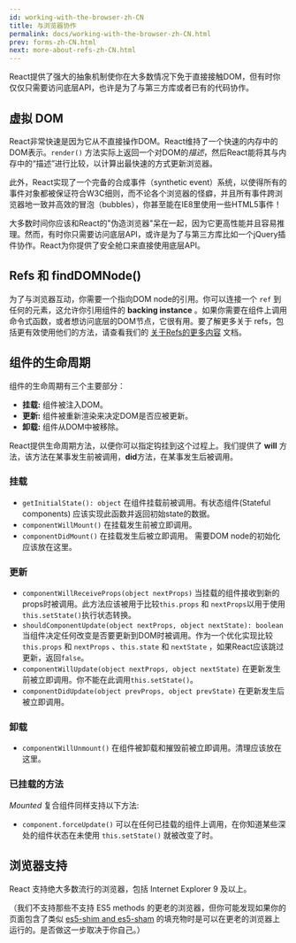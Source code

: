 ```yaml
---
id: working-with-the-browser-zh-CN
title: 与浏览器协作
permalink: docs/working-with-the-browser-zh-CN.html
prev: forms-zh-CN.html
next: more-about-refs-zh-CN.html
---
```


React提供了强大的抽象机制使你在大多数情况下免于直接接触DOM，但有时你仅仅只需要访问底层API，也许是为了与第三方库或者已有的代码协作。

## 虚拟 DOM

React非常快速是因为它从不直接操作DOM。React维持了一个快速的内存中的DOM表示。`render()` 方法实际上返回一个对DOM的*描述*，然后React能将其与内存中的“描述”进行比较，以计算出最快速的方式更新浏览器。

此外，React实现了一个完备的合成事件（synthetic event）系统，以使得所有的事件对象都被保证符合W3C细则，而不论各个浏览器的怪癖，并且所有事件跨浏览器地一致并高效的冒泡（bubbles），你甚至能在IE8里使用一些HTML5事件！

大多数时间你应该和React的"伪造浏览器"呆在一起，因为它更高性能并且容易推理。然而，有时你只需要访问底层API，或许是为了与第三方库比如一个jQuery插件协作。React为你提供了安全舱口来直接使用底层API。

## Refs 和 findDOMNode()

为了与浏览器互动，你需要一个指向DOM node的引用。你可以连接一个 `ref` 到任何的元素，这允许你引用组件的 **backing instance**  。如果你需要在组件上调用命令式函数，或者想访问底层的DOM节点，它很有用。要了解更多关于 refs，包括更有效使用他们的方法，请查看我们的 [关于Refs的更多内容](/react/docs/more-about-refs-zh-CN.html) 文档。

## 组件的生命周期

组件的生命周期有三个主要部分：

* **挂载:** 组件被注入DOM。
* **更新:** 组件被重新渲染来决定DOM是否应被更新。
* **卸载:** 组件从DOM中被移除。

React提供生命周期方法，以便你可以指定钩挂到这个过程上。我们提供了 **will** 方法，该方法在某事发生前被调用，**did**方法，在某事发生后被调用。

### 挂载

* `getInitialState(): object` 在组件挂载前被调用。有状态组件(Stateful components) 应该实现此函数并返回初始state的数据。
* `componentWillMount()` 在挂载发生前被立即调用。
* `componentDidMount()` 在挂载发生后被立即调用。 需要DOM node的初始化应该放在这里。

### 更新

* `componentWillReceiveProps(object nextProps)` 当挂载的组件接收到新的props时被调用。此方法应该被用于比较`this.props` 和 `nextProps`以用于使用`this.setState()`执行状态转换。
* `shouldComponentUpdate(object nextProps, object nextState): boolean` 当组件决定任何改变是否要更新到DOM时被调用。作为一个优化实现比较`this.props` 和 `nextProps` 、`this.state` 和 `nextState` ，如果React应该跳过更新，返回`false`。
* `componentWillUpdate(object nextProps, object nextState)` 在更新发生前被立即调用。你不能在此调用`this.setState()`。
* `componentDidUpdate(object prevProps, object prevState)` 在更新发生后被立即调用。

### 卸载

* `componentWillUnmount()` 在组件被卸载和摧毁前被立即调用。清理应该放在这里。

### 已挂载的方法

_Mounted_ 复合组件同样支持以下方法:

* `component.forceUpdate()` 可以在任何已挂载的组件上调用，在你知道某些深处的组件状态在未使用 `this.setState()` 就被改变了时。

## 浏览器支持

React 支持绝大多数流行的浏览器，包括 Internet Explorer 9 及以上。

（我们不支持那些不支持 ES5 methods 的更老的浏览器，但你可能发现如果你的页面包含了类似 [es5-shim and es5-sham](https://github.com/es-shims/es5-shim) 的填充物时是可以在更老的浏览器上运行的。是否做这一步取决于你自己。）
